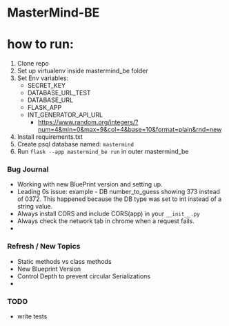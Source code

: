 # MasterMind-BE


# how to run: 
1) Clone repo
2) Set up virtualenv inside mastermind_be folder
3) Set Env variables: 
   - SECRET_KEY
   - DATABASE_URL_TEST
   - DATABASE_URL
   - FLASK_APP
   - INT_GENERATOR_API_URL
     - https://www.random.org/integers/?num=4&min=0&max=9&col=4&base=10&format=plain&rnd=new
4) Install requirements.txt
5) Create psql database named: `mastermind`
6) Run `flask --app mastermind_be run` in outer mastermind_be


### Bug Journal
- Working with new BluePrint version and setting up.
- Leading 0s issue: example - DB number_to_guess showing 373 instead of 0372. This happened because the DB type was set to int instead of a string value.
- Always install CORS and include CORS(app) in your `__init__.py`
- Always check the network tab in chrome when a request fails.
- 

### Refresh / New Topics
- Static methods vs class methods
- New Blueprint Version
- Control Depth to prevent circular Serializations
- 

### TODO
- write tests